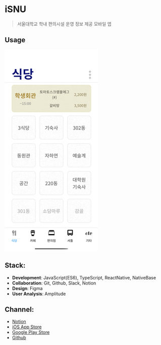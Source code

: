 # iSNU

> 서울대학교 학내 편의시설 운영 정보 제공 모바일 앱

## Usage

![app image](./docs/static/animation.gif)

## Stack:

- **Development**: JavaScript(ES6), TypeScript, ReactNative, NativeBase
- **Collaboration**: Git, Github, Slack, Notion
- **Design**: Figma
- **User Analysis**: Amplitude

## Channel:

- [Notion](https://www.notion.so/iSNU-f3c4210813ff4f8e826a5fd7ce8141fa)
- [iOS App Store](https://apps.apple.com/app/id1492654572)
- [Google Play Store](https://play.google.com/store/apps/details?id=com.snuinfo)
- [Github](https://github.com/workasahobby/iSNU)
